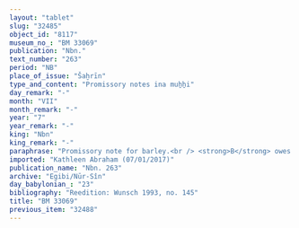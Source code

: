 ```yaml
---
layout: "tablet"
slug: "32485"
object_id: "8117"
museum_no_: "BM 33069"
publication: "Nbn."
text_number: "263"
period: "NB"
place_of_issue: "Šaḫrīn"
type_and_content: "Promissory notes ina muẖẖi"
day_remark: "-"
month: "VII"
month_remark: "-"
year: "7"
year_remark: "-"
king: "Nbn"
king_remark: "-"
paraphrase: "Promissory note for barley.<br /> <strong>B</strong> owes 3;0.0.0 (kor) of barley to <strong>A</strong>, to be delivered in Ayyār (II) on the creditor&#39;s land (or: house) (<em>bītu</em>). Names of 2 witnesses and the scribe: Nab&ucirc;-aplu-iddin/Marduk-&scaron;umu-ibni.<br /> <br /> <strong>A</strong> = Iddin-Marduk/Iqī&scaron;āya//Nūr-S&icirc;n; <strong>B</strong> = &Scaron;ūzubu/Balāṭu//Rē&rsquo;i-sīs&ecirc;"
imported: "Kathleen Abraham (07/01/2017)"
publication_name: "Nbn. 263"
archive: "Egibi/Nūr-Sîn"
day_babylonian_: "23"
bibliography: "Reedition: Wunsch 1993, no. 145"
title: "BM 33069"
previous_item: "32488"
---
```

